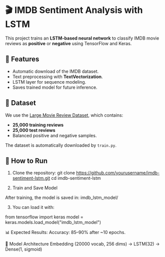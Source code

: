 # 🎬 IMDB Sentiment Analysis with LSTM

This project trains an **LSTM-based neural network** to classify IMDB movie reviews as **positive** or **negative** using TensorFlow and Keras.

## 📌 Features
- Automatic download of the IMDB dataset.
- Text preprocessing with **TextVectorization**.
- LSTM layer for sequence modeling.
- Saves trained model for future inference.

## 📂 Dataset
We use the [Large Movie Review Dataset](http://ai.stanford.edu/~amaas/data/sentiment/), which contains:
- **25,000 training reviews**
- **25,000 test reviews**
- Balanced positive and negative samples.

The dataset is automatically downloaded by `train.py`.

## 🚀 How to Run
1. Clone the repository:
git clone https://github.com/yourusername/imdb-sentiment-lstm.git
cd imdb-sentiment-lstm

2. Train and Save Model

After training, the model is saved in:
imdb_lstm_model/

3. You can load it with:

from tensorflow import keras
model = keras.models.load_model("imdb_lstm_model")

📊 Expected Results:
Accuracy: 85–90% after ~10 epochs.

🧠 Model Architecture
Embedding (20000 vocab, 256 dims) → LSTM(32) → Dense(1, sigmoid)